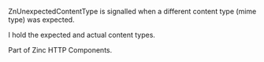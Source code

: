 ZnUnexpectedContentType is signalled when a different content type (mime type) was expected.

I hold the expected and actual content types.

Part of Zinc HTTP Components. 